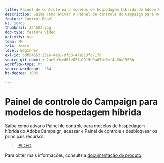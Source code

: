 ```yaml
---
title: Painel de controle para modelos de hospedagem híbrida do Adobe Campaign
description: Saiba como ativar o Painel de controle do Campaign para modelos de hospedagem híbrida, acessar o Painel de controle e desbloquear os principais recursos.
feature: Control Panel
kt: 10483
thumbnail: 344502.jpg
doc-type: feature video
activity: use
team: PM
role: Admin
level: Beginner
exl-id: bdb54553-23e6-4a32-9fc8-47a313fc7179
source-git-commit: 2ae9b94ed0fe87fa2919b9a051e0ef4a80a1566b
workflow-type: ht
source-wordcount: '64'
ht-degree: 100%

---
```


# Painel de controle do Campaign para modelos de hospedagem híbrida

Saiba como ativar o Painel de controle para modelos de hospedagem híbrida do Adobe Campaign, acessar o Painel de controle e desbloquear os principais recursos.

>[!VIDEO](https://video.tv.adobe.com/v/344502?quality=12)

Para obter mais informações, consulte a [documentação do produto](https://experienceleague.adobe.com/docs/control-panel/using/instances-settings/external-accounts.html?lang=pt-BR).
